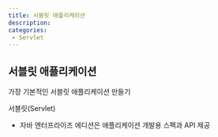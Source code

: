 ```yaml
---
title: 서블릿 애플리케이션
description: 
categories:
 - Servlet
---
```



<!-- more -->

## 서블릿 애플리케이션

가장 기본적인 서블릿 애플리케이션 만들기

서블릿(Servlet)
-   자바 엔터프라이즈 에디션은 애플리케이션 개발용 스펙과 API 제공
